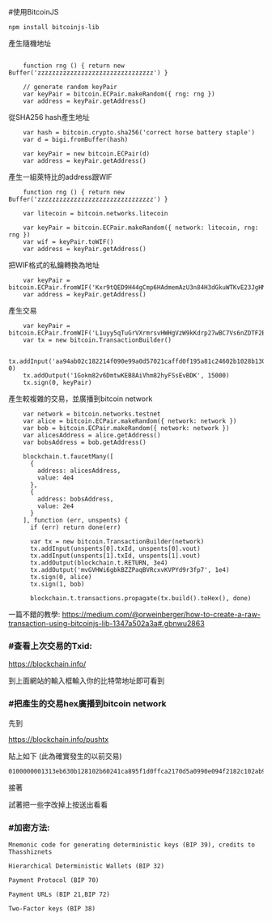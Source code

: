 #使用BitcoinJS

```
npm install bitcoinjs-lib
```


產生隨機地址
```

    function rng () { return new Buffer('zzzzzzzzzzzzzzzzzzzzzzzzzzzzzzzz') }

    // generate random keyPair
    var keyPair = bitcoin.ECPair.makeRandom({ rng: rng })
    var address = keyPair.getAddress()

```


從SHA256 hash產生地址
```
    var hash = bitcoin.crypto.sha256('correct horse battery staple')
    var d = bigi.fromBuffer(hash)

    var keyPair = new bitcoin.ECPair(d)
    var address = keyPair.getAddress()
```

產生一組萊特比的address跟WIF
```
    function rng () { return new Buffer('zzzzzzzzzzzzzzzzzzzzzzzzzzzzzzzz') }

    var litecoin = bitcoin.networks.litecoin

    var keyPair = bitcoin.ECPair.makeRandom({ network: litecoin, rng: rng })
    var wif = keyPair.toWIF()
    var address = keyPair.getAddress()
```


把WIF格式的私鑰轉換為地址
```
    var keyPair = bitcoin.ECPair.fromWIF('Kxr9tQED9H44gCmp6HAdmemAzU3n84H3dGkuWTKvE23JgHMW8gct')
    var address = keyPair.getAddress()

```

產生交易
```
    var keyPair = bitcoin.ECPair.fromWIF('L1uyy5qTuGrVXrmrsvHWHgVzW9kKdrp27wBC7Vs6nZDTF2BRUVwy')
    var tx = new bitcoin.TransactionBuilder()

    tx.addInput('aa94ab02c182214f090e99a0d57021caffd0f195a81c24602b1028b130b63e31', 0)
    tx.addOutput('1Gokm82v6DmtwKEB8AiVhm82hyFSsEvBDK', 15000)
    tx.sign(0, keyPair)

```

產生較複雜的交易，並廣播到bitcoin network
```
    var network = bitcoin.networks.testnet
    var alice = bitcoin.ECPair.makeRandom({ network: network })
    var bob = bitcoin.ECPair.makeRandom({ network: network })
    var alicesAddress = alice.getAddress()
    var bobsAddress = bob.getAddress()

    blockchain.t.faucetMany([
      {
        address: alicesAddress,
        value: 4e4
      },
      {
        address: bobsAddress,
        value: 2e4
      }
    ], function (err, unspents) {
      if (err) return done(err)

      var tx = new bitcoin.TransactionBuilder(network)
      tx.addInput(unspents[0].txId, unspents[0].vout)
      tx.addInput(unspents[1].txId, unspents[1].vout)
      tx.addOutput(blockchain.t.RETURN, 3e4)
      tx.addOutput('mvGVHWi6gbkBZZPaqBVRcxvKVPYd9r3fp7', 1e4)
      tx.sign(0, alice)
      tx.sign(1, bob)

      blockchain.t.transactions.propagate(tx.build().toHex(), done)

```

一篇不錯的教學:
https://medium.com/@orweinberger/how-to-create-a-raw-transaction-using-bitcoinjs-lib-1347a502a3a#.gbnwu2863

### #查看上次交易的Txid:
https://blockchain.info/

到上面網站的輸入框輸入你的比特幣地址即可看到


### #把產生的交易hex廣播到bitcoin network

先到

https://blockchain.info/pushtx

貼上如下
(此為確實發生的以前交易)
```
0100000001313eb630b128102b60241ca895f1d0ffca2170d5a0990e094f2182c102ab94aa000000006b483045022100aefbcf847900b01dd3e3debe054d3b6d03d715d50aea8525f5ea3396f168a1fb022013d181d05b15b90111808b22ef4f9ebe701caf2ab48db269691fdf4e9048f4f60121029f50f51d63b345039a290c94bffd3180c99ed659ff6ea6b1242bca47eb93b59fffffffff01983a0000000000001976a914ad618cf4333b3b248f9744e8e81db2964d0ae39788ac00000000
```

接著

試著把一些字改掉上按送出看看



### #加密方法:

```
Mnemonic code for generating deterministic keys (BIP 39), credits to Thasshiznets

Hierarchical Deterministic Wallets (BIP 32)

Payment Protocol (BIP 70)

Payment URLs (BIP 21,BIP 72)

Two-Factor keys (BIP 38)
```



